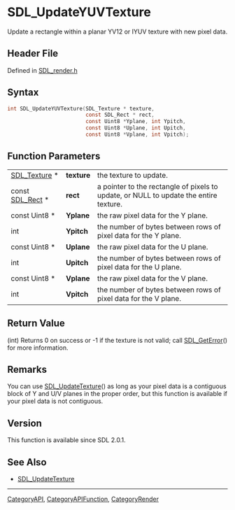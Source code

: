 # SDL_UpdateYUVTexture

Update a rectangle within a planar YV12 or IYUV texture with new pixel data.

## Header File

Defined in [SDL_render.h](https://github.com/libsdl-org/SDL/blob/SDL2/include/SDL_render.h)

## Syntax

```c
int SDL_UpdateYUVTexture(SDL_Texture * texture,
                         const SDL_Rect * rect,
                         const Uint8 *Yplane, int Ypitch,
                         const Uint8 *Uplane, int Upitch,
                         const Uint8 *Vplane, int Vpitch);
```

## Function Parameters

|                              |             |                                                                                       |
| ---------------------------- | ----------- | ------------------------------------------------------------------------------------- |
| [SDL_Texture](SDL_Texture) * | **texture** | the texture to update.                                                                |
| const [SDL_Rect](SDL_Rect) * | **rect**    | a pointer to the rectangle of pixels to update, or NULL to update the entire texture. |
| const Uint8 *                | **Yplane**  | the raw pixel data for the Y plane.                                                   |
| int                          | **Ypitch**  | the number of bytes between rows of pixel data for the Y plane.                       |
| const Uint8 *                | **Uplane**  | the raw pixel data for the U plane.                                                   |
| int                          | **Upitch**  | the number of bytes between rows of pixel data for the U plane.                       |
| const Uint8 *                | **Vplane**  | the raw pixel data for the V plane.                                                   |
| int                          | **Vpitch**  | the number of bytes between rows of pixel data for the V plane.                       |

## Return Value

(int) Returns 0 on success or -1 if the texture is not valid; call
[SDL_GetError](SDL_GetError)() for more information.

## Remarks

You can use [SDL_UpdateTexture](SDL_UpdateTexture)() as long as your pixel
data is a contiguous block of Y and U/V planes in the proper order, but
this function is available if your pixel data is not contiguous.

## Version

This function is available since SDL 2.0.1.

## See Also

- [SDL_UpdateTexture](SDL_UpdateTexture)






----
[CategoryAPI](CategoryAPI), [CategoryAPIFunction](CategoryAPIFunction), [CategoryRender](CategoryRender)

